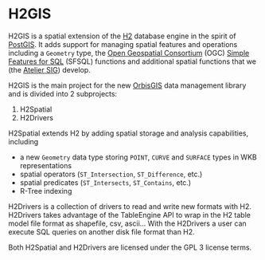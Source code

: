 H2GIS
=====

H2GIS is a spatial extension of the [H2](http://www.h2database.com/) database
engine in the spirit of [PostGIS](http://postgis.net/). It adds support for
managing spatial features and operations including a `Geometry` type, the [Open
Geospatial Consortium](http://www.opengeospatial.org/) (OGC) [Simple Features
for SQL](http://www.opengeospatial.org/standards/sfs) (SFSQL) functions and
additional spatial functions that we (the [Atelier SIG](http://www.irstv.fr/))
develop. 

H2GIS is the main project for the new [OrbisGIS](http://www.orbisgis.org/) data
management library and is divided into 2 subprojects:

1. H2Spatial
2. H2Drivers

H2Spatial extends H2 by adding spatial storage and analysis capabilities,
including

- a new `Geometry` data type storing `POINT`, `CURVE` and `SURFACE` types in
  WKB representations
- spatial operators (`ST_Intersection`, `ST_Difference`, etc.)
- spatial predicates (`ST_Intersects`, `ST_Contains`, etc.)
- R-Tree indexing

H2Drivers is a collection of drivers to read and write new formats with H2.
H2Drivers takes advantage of the TableEngine API to wrap in the H2 table model
file format as shapefile, csv, ascii...  With the H2Drivers a user can execute
SQL queries on another disk file format than H2.


Both H2Spatial and H2Drivers are licensed under the GPL 3 license terms.
